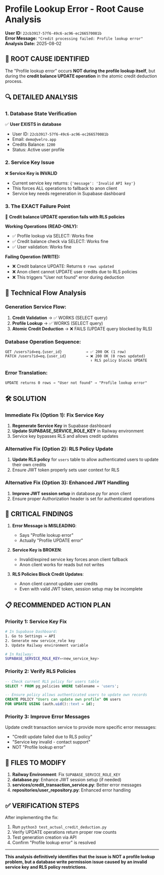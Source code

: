 # Profile Lookup Error - Root Cause Analysis

**User ID:** `22cb3917-57f6-49c6-ac96-ec266570081b`  
**Error Message:** `"Credit processing failed: Profile lookup error"`  
**Analysis Date:** 2025-08-02  

## 🎯 ROOT CAUSE IDENTIFIED

The "Profile lookup error" occurs **NOT during the profile lookup itself**, but during the **credit balance UPDATE operation** in the atomic credit deduction process.

## 🔍 DETAILED ANALYSIS

### 1. Database State Verification
✅ **User EXISTS in database**
- User ID: `22cb3917-57f6-49c6-ac96-ec266570081b`
- Email: `demo@velro.app`
- Credits Balance: `1200`
- Status: Active user profile

### 2. Service Key Issue
❌ **Service Key is INVALID**
- Current service key returns: `{'message': 'Invalid API key'}`
- This forces ALL operations to fallback to anon client
- Service key needs regeneration in Supabase dashboard

### 3. The EXACT Failure Point
🎯 **Credit balance UPDATE operation fails with RLS policies**

**Working Operations (READ-ONLY):**
- ✅ Profile lookup via SELECT: Works fine
- ✅ Credit balance check via SELECT: Works fine  
- ✅ User validation: Works fine

**Failing Operation (WRITE):**
- ❌ Credit balance UPDATE: Returns `0 rows updated`
- ❌ Anon client cannot UPDATE user credits due to RLS policies
- ❌ This triggers "User not found" error during deduction

## 🔬 Technical Flow Analysis

### Generation Service Flow:
1. **Credit Validation** → ✅ WORKS (SELECT query)
2. **Profile Lookup** → ✅ WORKS (SELECT query)  
3. **Atomic Credit Deduction** → ❌ FAILS (UPDATE query blocked by RLS)

### Database Operation Sequence:
```
GET /users?id=eq.{user_id}           → ✅ 200 OK (1 row)
PATCH /users?id=eq.{user_id}         → ❌ 200 OK (0 rows updated)
                                       ↑ RLS policy blocks UPDATE
```

### Error Translation:
```
UPDATE returns 0 rows → "User not found" → "Profile lookup error"
```

## 🛠️ SOLUTION

### Immediate Fix (Option 1): Fix Service Key
1. **Regenerate Service Key** in Supabase dashboard
2. **Update SUPABASE_SERVICE_ROLE_KEY** in Railway environment
3. Service key bypasses RLS and allows credit updates

### Alternative Fix (Option 2): RLS Policy Update  
1. **Update RLS policy** for `users` table to allow authenticated users to update their own credits
2. Ensure JWT token properly sets user context for RLS

### Alternative Fix (Option 3): Enhanced JWT Handling
1. **Improve JWT session setup** in database.py for anon client
2. Ensure proper Authorization header is set for authenticated operations

## 🚨 CRITICAL FINDINGS

1. **Error Message is MISLEADING**: 
   - Says "Profile lookup error" 
   - Actually "Profile UPDATE error"

2. **Service Key is BROKEN**:
   - Invalid/expired service key forces anon client fallback
   - Anon client works for reads but not writes

3. **RLS Policies Block Credit Updates**:
   - Anon client cannot update user credits
   - Even with valid JWT token, session setup may be incomplete

## 📋 RECOMMENDED ACTION PLAN

### Priority 1: Service Key Fix
```bash
# In Supabase Dashboard:
1. Go to Settings → API
2. Generate new service_role key
3. Update Railway environment variable

# In Railway:
SUPABASE_SERVICE_ROLE_KEY=<new_service_key>
```

### Priority 2: Verify RLS Policies
```sql
-- Check current RLS policy for users table
SELECT * FROM pg_policies WHERE tablename = 'users';

-- Ensure policy allows authenticated users to update own records
CREATE POLICY "Users can update own profile" ON users
FOR UPDATE USING (auth.uid()::text = id);
```

### Priority 3: Improve Error Messages
Update credit transaction service to provide more specific error messages:
- "Credit update failed due to RLS policy"
- "Service key invalid - contact support"
- NOT "Profile lookup error"

## 🔧 FILES TO MODIFY

1. **Railway Environment**: Fix `SUPABASE_SERVICE_ROLE_KEY`
2. **database.py**: Enhance JWT session setup (if needed)
3. **services/credit_transaction_service.py**: Better error messages
4. **repositories/user_repository.py**: Enhanced error handling

## ✅ VERIFICATION STEPS

After implementing the fix:
1. Run `python3 test_actual_credit_deduction.py` 
2. Verify UPDATE operations return proper row counts
3. Test generation creation via API
4. Confirm "Profile lookup error" is resolved

---

**This analysis definitively identifies that the issue is NOT a profile lookup problem, but a database write permission issue caused by an invalid service key and RLS policy restrictions.**